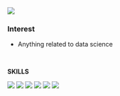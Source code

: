 <img src="https://capsule-render.vercel.app/api?type=shark&color=auto&height=200&section=header&text=DATA-JOB-BU&fontSize=60"/>

### Interest
- Anything related to data science

<br/>

**SKILLS**

<img src="https://img.shields.io/badge/python-3766AB?style=flat-square&logo=Python&logoColor=white"/></a>
<img src="https://img.shields.io/badge/Apache%20Spark-E25A1C?style=flat-square&logo=apachespark&logoColor=white"/></a>
<img src="https://img.shields.io/badge/MySQL-336791?style=flat-square&logo=MySQL&logoColor=white"/><a/>
<img src="https://img.shields.io/badge/presto-000000?style=flat-square&logo=presto&logoColor=white"/></a>
<img src="https://img.shields.io/badge/tableau-FFFFFF?style=flat-square&logo=Tableau&logoColor=black"/></a>
<img src="https://img.shields.io/badge/databricks-FE0022?style=flat-square&logo=databricks&logoColor=white"/></a>

<br/>



<!--
**hojuly/hojuly** is a ✨ _special_ ✨ repository because its `README.md` (this file) appears on your GitHub profile.

Here are some ideas to get you started:

- 🔭 I’m currently working on ...
- 🌱 I’m currently learning ...
- 👯 I’m looking to collaborate on ...
- 🤔 I’m looking for help with ...
- 💬 Ask me about ...
- 📫 How to reach me: ...
- 😄 Pronouns: ...
- ⚡ Fun fact: ...
-->
